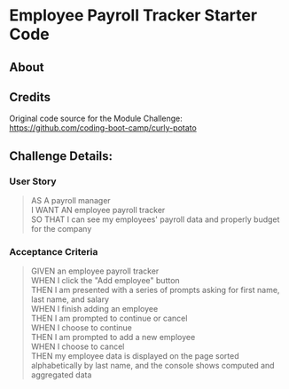 # Employee Payroll Tracker Starter Code

## About

## Credits

Original code source for the Module Challenge:  
https://github.com/coding-boot-camp/curly-potato

## Challenge Details:

### User Story
>AS A payroll manager  
I WANT AN employee payroll tracker  
SO THAT I can see my employees' payroll data and properly budget for the company

### Acceptance Criteria
>GIVEN an employee payroll tracker  
WHEN I click the "Add employee" button  
THEN I am presented with a series of prompts asking for first name, last name, and salary\
WHEN I finish adding an employee  
THEN I am prompted to continue or cancel  
WHEN I choose to continue  
THEN I am prompted to add a new employee  
WHEN I choose to cancel  
THEN my employee data is displayed on the page sorted alphabetically by last name, and the console shows computed and aggregated data
